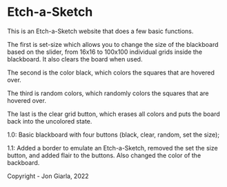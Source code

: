# Etch-a-Sketch

This is an Etch-a-Sketch website that does a few basic functions.

The first is set-size which allows you to change the size of the blackboard based on the slider, from 16x16 to 100x100 individual grids inside the blackboard. It also clears the board when used.

The second is the color black, which colors the squares that are hovered over.

The third is random colors, which randomly colors the squares that are hovered over.

The last is the clear grid button, which erases all colors and puts the board back into the uncolored state.

1.0: Basic blackboard with four buttons (black, clear, random, set the size);

1.1: Added a border to emulate an Etch-a-Sketch, removed the set the size button, and added flair to the buttons. Also changed the color of the backboard.

Copyright - Jon Giarla, 2022